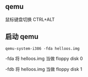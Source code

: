 ## qemu

鼠标键盘切换 CTRL+ALT

## 启动 qemu
```shell
qemu-system-i386 -fda helloos.img
```
-fda 将 helloos.img 当做 floppy disk 0

-fdb 将 helloos.img 当做 floppy disk 1
